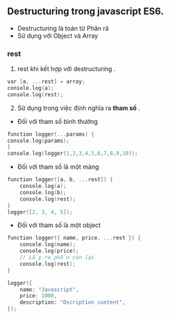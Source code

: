 ## Destructuring trong javascript ES6.

- Destructuring là toán tử Phân rã
- Sử dụng với Object và Array

### rest

1. rest khi kết hợp với destructuring .

```c
var [a, ...rest] = array;
console.log(a);
console.log(rest);
```

2.  Sử dụng trong việc định nghĩa ra **tham số** .

- Đối với tham số bình thường

```c
function logger(...params) {
console.log(params);
}
console.log(logger(1,2,3,4,5,6,7,8,9,10));
```

- Đối với tham số là một mảng

```c
function logger([a, b, ...rest]) {
    console.log(a);
    console.log(b);
    console.log(rest);
}
logger([2, 3, 4, 5]);
```

- Đối với tham số là một object

```c
function logger({ name, price, ...rest }) {
    console.log(name);
    console.log(price);
    // Lấy ra phần còn lại
    console.log(rest);
}

logger({
    name: "Javascript",
    price: 1000,
    description: "Dscription content",
});
```
